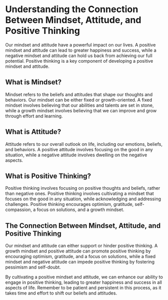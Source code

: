 Understanding the Connection Between Mindset, Attitude, and Positive Thinking
===========================================================================================

Our mindset and attitude have a powerful impact on our lives. A positive mindset and attitude can lead to greater happiness and success, while a negative mindset and attitude can hold us back from achieving our full potential. Positive thinking is a key component of developing a positive mindset and attitude.

What is Mindset?
----------------

Mindset refers to the beliefs and attitudes that shape our thoughts and behaviors. Our mindset can be either fixed or growth-oriented. A fixed mindset involves believing that our abilities and talents are set in stone, while a growth mindset involves believing that we can improve and grow through effort and learning.

What is Attitude?
-----------------

Attitude refers to our overall outlook on life, including our emotions, beliefs, and behaviors. A positive attitude involves focusing on the good in any situation, while a negative attitude involves dwelling on the negative aspects.

What is Positive Thinking?
--------------------------

Positive thinking involves focusing on positive thoughts and beliefs, rather than negative ones. Positive thinking involves cultivating a mindset that focuses on the good in any situation, while acknowledging and addressing challenges. Positive thinking encourages optimism, gratitude, self-compassion, a focus on solutions, and a growth mindset.

The Connection Between Mindset, Attitude, and Positive Thinking
---------------------------------------------------------------

Our mindset and attitude can either support or hinder positive thinking. A growth mindset and positive attitude can promote positive thinking by encouraging optimism, gratitude, and a focus on solutions, while a fixed mindset and negative attitude can impede positive thinking by fostering pessimism and self-doubt.

By cultivating a positive mindset and attitude, we can enhance our ability to engage in positive thinking, leading to greater happiness and success in all aspects of life. Remember to be patient and persistent in this process, as it takes time and effort to shift our beliefs and attitudes.
